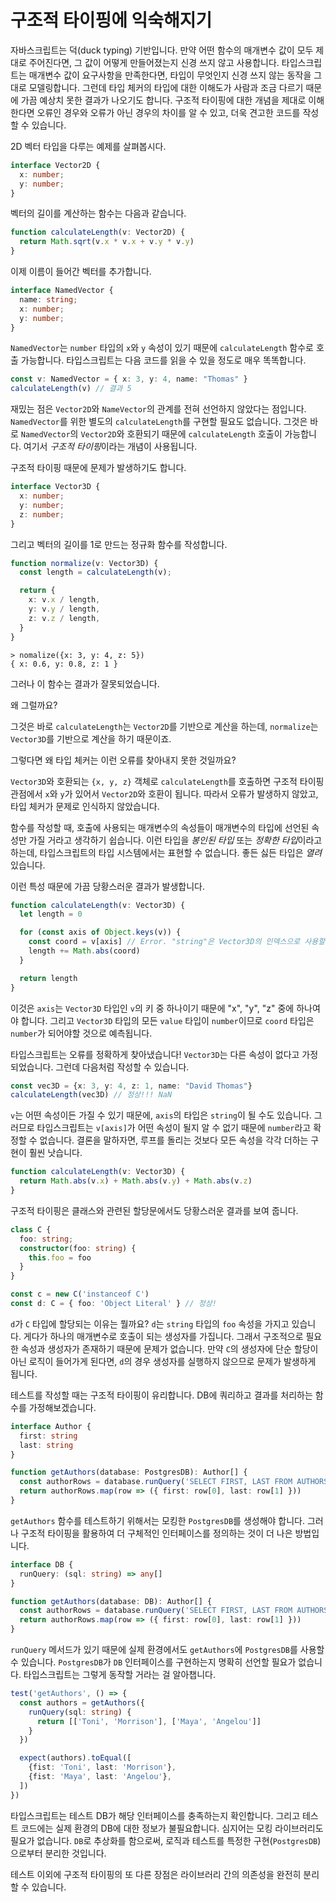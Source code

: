 # 구조적 타이핑에 익숙해지기

자바스크립트는 덕(duck typing) 기반입니다. 만약 어떤 함수의 매개변수 값이 모두 제대로 주어진다면, 그 값이 어떻게 만들어졌는지 신경 쓰지 않고 사용합니다. 타입스크립트는 매개변수 값이 요구사항을 만족한다면, 타입이 무엇인지 신경 쓰지 않는 동작을 그대로 모델링합니다. 그런데 타입 체커의 타입에 대한 이해도가 사람과 조금 다르기 때문에 가끔 예상치 못한 결과가 나오기도 합니다. 구조적 타이핑에 대한 개념을 제대로 이해한다면 오류인 경우와 오류가 아닌 경우의 차이를 알 수 있고, 더욱 견고한 코드를 작성할 수 있습니다.

2D 벡터 타입을 다루는 예제를 살펴봅시다.

```ts
interface Vector2D {
  x: number;
  y: number;
}
```

벡터의 길이를 계산하는 함수는 다음과 같습니다.

```ts
function calculateLength(v: Vector2D) {
  return Math.sqrt(v.x * v.x + v.y * v.y)
}
```

이제 이름이 들어간 벡터를 추가합니다.

```ts
interface NamedVector {
  name: string;
  x: number;
  y: number;
}
```

`NamedVector`는 `number` 타입의 `x`와 `y` 속성이 있기 때문에 `calculateLength` 함수로 호출 가능합니다. 타입스크립트는 다음 코드를 읽을 수 있을 정도로 매우 똑똑합니다.

```ts
const v: NamedVector = { x: 3, y: 4, name: "Thomas" }
calculateLength(v) // 결과 5
```

재밌는 점은 `Vector2D`와 `NameVector`의 관계를 전혀 선언하지 않았다는 점입니다. `NamedVector`를 위한 별도의 `calculateLength`를 구현할 필요도 없습니다. 그것은 바로 `NamedVector`의 `Vector2D`와 호환되기 때문에 `calculateLength` 호출이 가능합니다. 여기서 *구조적 타이핑*이라는 개념이 사용됩니다.

구조적 타이핑 때문에 문제가 발생하기도 합니다. 

```ts
interface Vector3D {
  x: number;
  y: number;
  z: number;
}
```

그리고 벡터의 길이를 1로 만드는 정규화 함수를 작성합니다.

```ts
function normalize(v: Vector3D) {
  const length = calculateLength(v);

  return {
    x: v.x / length,
    y: v.y / length,
    z: v.z / length,
  }
}
```

```
> nomalize({x: 3, y: 4, z: 5})
{ x: 0.6, y: 0.8, z: 1 }
```

그러나 이 함수는 결과가 잘못되었습니다.

왜 그럴까요?

그것은 바로 `calculateLength`는 `Vector2D`를 기반으로 계산을 하는데, `normalize`는 `Vector3D`를 기반으로 계산을 하기 때문이죠. 

그렇다면 왜 타입 체커는 이런 오류를 찾아내지 못한 것일까요?

`Vector3D`와 호환되는 `{x, y, z}` 객체로 `calculateLength`를 호출하면 구조적 타이핑 관점에서 `x`와 `y`가 있어서 `Vector2D`와 호환이 됩니다. 따라서 오류가 발생하지 않았고, 타입 체커가 문제로 인식하지 않았습니다.

함수를 작성할 때, 호출에 사용되는 매개변수의 속성들이 매개변수의 타입에 선언된 속성만 가질 거라고 생각하기 쉽습니다. 이런 타입을 *봉인된 타입* 또는 *정확한 타입*이라고 하는데, 타입스크립트의 타입 시스템에서는 표현할 수 없습니다. 좋든 싫든 타입은 *열려* 있습니다.

이런 특성 때문에 가끔 당황스러운 결과가 발생합니다.

```ts
function calculateLength(v: Vector3D) {
  let length = 0

  for (const axis of Object.keys(v)) {
    const coord = v[axis] // Error. "string"은 Vector3D의 인덱스으로 사용할 수 없기 때문에 엘리먼트는 암시적으로 "any" 타입입니다.
    length += Math.abs(coord)
  }

  return length
}
```

이것은 `axis`는 `Vector3D` 타입인 `v`의 키 중 하나이기 때문에 "x", "y", "z" 중에 하나여야 합니다. 그리고 `Vector3D` 타입의 모든 `value` 타입이 `number`이므로 `coord` 타입은 `number`가 되어야할 것으로 예측됩니다.

타입스크립트는 오류를 정확하게 찾아냈습니다! `Vector3D`는 다른 속성이 없다고 가정되었습니다. 그런데 다음처럼 작성할 수 있습니다.

```ts
const vec3D = {x: 3, y: 4, z: 1, name: "David Thomas"}
calculateLength(vec3D) // 정상!!! NaN
```

`v`는 어떤 속성이든 가질 수 있기 때문에, `axis`의 타입은 `string`이 될 수도 있습니다. 그러므로 타입스크립트는 `v[axis]`가 어떤 속성이 될지 알 수 없기 때문에 `number`라고 확정할 수 없습니다. 결론을 말하자면, 루프를 돌리는 것보다 모든 속성을 각각 더하는 구현이 훨씬 낫습니다.

```ts
function calculateLength(v: Vector3D) {
  return Math.abs(v.x) + Math.abs(v.y) + Math.abs(v.z)
}
```

구조적 타이핑은 클래스와 관련된 할당문에서도 당황스러운 결과를 보여 줍니다.

```ts
class C {
  foo: string;
  constructor(foo: string) {
    this.foo = foo
  }
}

const c = new C('instanceof C')
const d: C = { foo: 'Object Literal' } // 정상!
```

`d`가 `C` 타입에 할당되는 이유는 뭘까요? `d`는 `string` 타입의 `foo` 속성을 가지고 있습니다. 게다가 하나의 매개변수로 호출이 되는 생성자를 가집니다. 그래서 구조적으로 필요한 속성과 생성자가 존재하기 때문에 문제가 없습니다. 만약 `C`의 생성자에 단순 할당이 아닌 로직이 들어가게 된다면, `d`의 경우 생성자를 실행하지 않으므로 문제가 발생하게 됩니다.

테스트를 작성할 때는 구조적 타이핑이 유리합니다. DB에 쿼리하고 결과를 처리하는 함수를 가정해보겠습니다.

```ts
interface Author {
  first: string
  last: string
}

function getAuthors(database: PostgresDB): Author[] {
  const authorRows = database.runQuery('SELECT FIRST, LAST FROM AUTHORS');
  return authorRows.map(row => ({ first: row[0], last: row[1] }))
}
```

`getAuthors` 함수를 테스트하기 위해서는 모킹한 `PostgresDB`를 생성해야 합니다. 그러나 구조적 타이핑을 활용하여 더 구체적인 인터페이스를 정의하는 것이 더 나은 방법입니다.

```ts
interface DB {
  runQuery: (sql: string) => any[]
}

function getAuthors(database: DB): Author[] {
  const authorRows = database.runQuery('SELECT FIRST, LAST FROM AUTHORS');
  return authorRows.map(row => ({ first: row[0], last: row[1] }))
}
```

`runQuery` 메서드가 있기 때문에 실제 환경에서도 `getAuthors`에 `PostgresDB`를 사용할 수 있습니다. `PostgresDB`가 `DB` 인터페이스를 구현하는지 명확히 선언할 필요가 없습니다. 타입스크립트는 그렇게 동작할 거라는 걸 알아챕니다.

```ts
test('getAuthors', () => {
  const authors = getAuthors({
    runQuery(sql: string) {
      return [['Toni', 'Morrison'], ['Maya', 'Angelou']]
    }
  })

  expect(authors).toEqual([
    {fist: 'Toni', last: 'Morrison'},
    {fist: 'Maya', last: 'Angelou'},
  ])
})
```

타입스크립트는 테스트 DB가 해당 인터페이스를 충족하는지 확인합니다. 그리고 테스트 코드에는 실제 환경의 DB에 대한 정보가 불필요합니다. 심지어는 모킹 라이브러리도 필요가 없습니다. `DB`로 추상화를 함으로써, 로직과 테스트를 특정한 구현(`PostgresDB`)으로부터 분리한 것입니다.

테스트 이외에 구조적 타이핑의 또 다른 장점은 라이브러리 간의 의존성을 완전히 분리할 수 있습니다.
